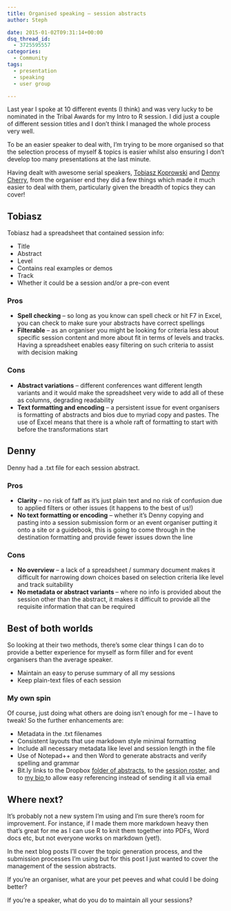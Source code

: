 ```yaml
---
title: Organised speaking – session abstracts
author: Steph

date: 2015-01-02T09:31:14+00:00
dsq_thread_id:
  - 3725595557
categories:
  - Community
tags:
  - presentation
  - speaking
  - user group

---
```

Last year I spoke at 10&nbsp;different events (I think) and was very lucky to be nominated in the Tribal Awards for my Intro to R session. I did just a couple of different session titles and I don&#8217;t think I managed the whole process very well.

To be an easier speaker to deal with, I&#8217;m trying to be more organised so that the selection process of myself & topics is easier whilst also ensuring I don&#8217;t develop too many presentations at the last minute.

Having dealt with awesome serial speakers, <a href="http://koprowskit.eu/geek/" target="_blank">Tobiasz Koprowski</a> and <a href="http://dcac.co/" target="_blank">Denny Cherry</a>, from the organiser end they did a few things which made it much easier to deal with them, particularly given the breadth of topics they can cover!

<!--more-->

## Tobiasz

Tobiasz had a spreadsheet that contained session info:

  * Title
  * Abstract
  * Level
  * Contains real examples or demos
  * Track
  * Whether it could be a session and/or a pre-con event

### Pros

  * **Spell checking** &#8211; so long as you know can spell check or hit F7 in Excel, you can check to make sure your abstracts have correct spellings
  * **Filterable** &#8211; as an organiser you might be looking for criteria less about specific session content and more about fit in terms of levels and tracks. Having a spreadsheet enables easy filtering on such criteria to assist with decision making

### Cons

  * **Abstract variations** &#8211; different conferences want different length variants and it would make the spreadsheet very wide to add all of these as columns, degrading readability
  * **Text formatting and encoding** &#8211; a persistent issue for event organisers is formatting of abstracts and bios due to myriad copy and pastes. The use of Excel means that there is a whole raft of formatting to start with before the transformations start

## Denny

Denny had a .txt file for each session abstract.

### Pros

  * **Clarity** &#8211; no risk of faff as it&#8217;s just plain text and no risk of confusion due to applied filters or other issues (it happens to the best of us!)
  * **No text formatting or encoding** &#8211; whether it&#8217;s Denny copying and pasting into a session submission form or an event organiser putting it onto a site or a guidebook, this is going to come through in the destination formatting and provide fewer issues down the line

### Cons

  * **No overview** &#8211; a lack of a spreadsheet / summary document makes it difficult for narrowing down choices based on selection criteria like level and track suitability
  * **No metadata&nbsp;or abstract variants&nbsp;**&#8211; where no info is provided about the session other than the abstract,&nbsp;it makes it difficult to provide all the requisite information that can be required

## Best of both worlds

So looking at their two methods, there&#8217;s some clear things I can do to provide a better experience for myself as form filler and for event organisers than the average speaker.

  * Maintain an easy to peruse summary of all my sessions
  * Keep plain-text files of each session

### My own spin

Of course, just doing what others are doing isn&#8217;t enough for me &#8211; I have to tweak! So the further enhancements are:

  * Metadata in the .txt filenames
  * Consistent layouts that use markdown style minimal formatting
  * Include all necessary metadata like level and session length in the file
  * Use of Notepad++ and then Word to generate abstracts and verify spelling and grammar
  * Bit.ly links to the Dropbox <a href="http://bit.ly/StephsSessions" target="_blank">folder of abstracts</a>, to the <a href="http://bit.ly/sessionroster" target="_blank">session roster</a>, and to <a href="http://bit.ly/StephLocke" target="_blank">my bio </a>to allow easy referencing instead of sending it all via email

## Where next?

It&#8217;s probably not a new system I&#8217;m using and I&#8217;m sure there&#8217;s room for improvement. For instance, if I made them more markdown heavy then that&#8217;s great for me as I can use R to knit them together into PDFs, Word docs etc, but not everyone works on markdown (yet!).

In the next blog posts I&#8217;ll cover the topic generation process, and the submission processes I&#8217;m using but for this post I just wanted to cover the management of the session abstracts.

If you&#8217;re an organiser, what are your pet peeves and what could I be doing better?

If you&#8217;re a speaker, what do you do to maintain all your sessions?

&nbsp;